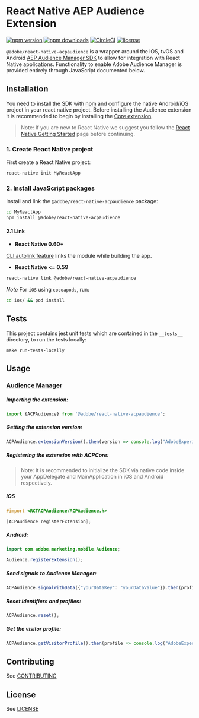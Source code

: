 
# React Native AEP Audience Extension

[![npm version](https://badge.fury.io/js/%40adobe%2Freact-native-acpaudience.svg)](https://www.npmjs.com/package/@adobe/react-native-acpaudience) 
[![npm downloads](https://img.shields.io/npm/dm/@adobe/react-native-acpaudience)](https://www.npmjs.com/package/@adobe/react-native-acpaudience)
[![CircleCI](https://img.shields.io/circleci/project/github/adobe/react-native-acpaudience/main.svg?logo=circleci)](https://circleci.com/gh/adobe/workflows/react-native-acpaudience) 
[![license](https://img.shields.io/npm/l/@adobe/react-native-acpaudience.svg)](https://github.com/adobe/react-native-acpaudience/blob/main/LICENSE)

`@adobe/react-native-acpaudience` is a wrapper around the iOS, tvOS and Android [AEP Audience Manager SDK](https://aep-sdks.gitbook.io/docs/using-mobile-extensions/adobe-audience-manager) to allow for integration with React Native applications. Functionality to enable Adobe Audience Manager is provided entirely through JavaScript documented below.

## Installation

You need to install the SDK with [npm](https://www.npmjs.com/) and configure the native Android/iOS project in your react native project. Before installing the Audience extension it is recommended to begin by installing the [Core extension](https://github.com/adobe/react-native-acpcore).

> Note: If you are new to React Native we suggest you follow the [React Native Getting Started](<https://facebook.github.io/react-native/docs/getting-started.html>) page before continuing.

### 1. Create React Native project

First create a React Native project:

```bash
react-native init MyReactApp
```

### 2. Install JavaScript packages

Install and link the `@adobe/react-native-acpaudience` package:

```bash
cd MyReactApp
npm install @adobe/react-native-acpaudience
```

#### 2.1 Link
- **React Native 0.60+**


[CLI autolink feature](https://github.com/react-native-community/cli/blob/master/docs/autolinking.md) links the module while building the app.


- **React Native <= 0.59**


```bash
react-native link @adobe/react-native-acpaudience
```

*Note* For `iOS` using `cocoapods`, run:

```bash
cd ios/ && pod install
```

## Tests
This project contains jest unit tests which are contained in the `__tests__` directory, to run the tests locally:
```
make run-tests-locally
```

## Usage

### [Audience Manager](https://aep-sdks.gitbook.io/docs/using-mobile-extensions/adobe-audience-manager)

##### Importing the extension:
```javascript
import {ACPAudience} from '@adobe/react-native-acpaudience';
```

##### Getting the extension version:

```javascript
ACPAudience.extensionVersion().then(version => console.log("AdobeExperienceSDK: ACPAudience version: " + version));
```

##### Registering the extension with ACPCore:

> Note: It is recommended to initialize the SDK via native code inside your AppDelegate and MainApplication in iOS and Android respectively. 

##### **iOS**
```objective-c
#import <RCTACPAudience/ACPAudience.h>

[ACPAudience registerExtension];
```

##### **Android:**
```java
import com.adobe.marketing.mobile.Audience;

Audience.registerExtension();
```

##### Send signals to Audience Manager:
```javascript
ACPAudience.signalWithData({"yourDataKey": "yourDataValue"}).then(profile => console.log("AdobeExperienceSDK: Visitor Profile: " + profile));
```

##### Reset identifiers and profiles:
```javascript
ACPAudience.reset();
```

##### Get the visitor profile:
```javascript
ACPAudience.getVisitorProfile().then(profile => console.log("AdobeExperienceSDK: Visitor Profile: " + profile));
```

## Contributing
See [CONTRIBUTING](CONTRIBUTING.md)

## License
See [LICENSE](LICENSE)
